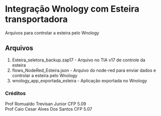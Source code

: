 # Integração Wnology com Esteira transportadora

Arquivos para controlar a esteira pelo Wnology

## Arquivos
1. Esteira_seletora_backup.zap17 - Arquivo no TIA v17 de controle da esteira
2. flows_NodeRed_Esteira.json - Arquivo do node-red para enviar dados e controlar a esteira pelo Wnology
3. wnology_app_exportada_esteira - Aplicação exportada no Wnology

### Créditos
  Prof Romualdo Trevisan Junior CFP 5.09    
  Prof Caio Cesar Alves Dos Santos CFP 5.07  
